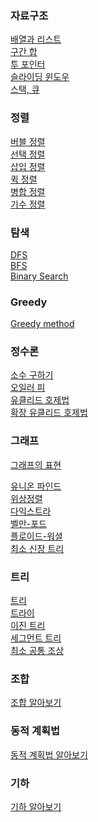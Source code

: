 


### 자료구조

[배열과 리스트](/Coding%20Test/Do%20it%20알고리즘%20코딩%20테스트/3장%20자료구조/1%20-%20배열과%20리스트.md)<br>
[구간 합](/Coding%20Test/Do%20it%20알고리즘%20코딩%20테스트/3장%20자료구조/4%20-%20구간%20합%20이론.md)<br>
[투 포인터](/Coding%20Test/Do%20it%20알고리즘%20코딩%20테스트/3장%20자료구조/8%20-%20투%20포인터.md)<br>
[슬라이딩 윈도우](/Coding%20Test/Do%20it%20알고리즘%20코딩%20테스트/3장%20자료구조/12%20-%20슬라이딩%20윈도우.md)<br>
[스택, 큐](/Coding%20Test/Do%20it%20알고리즘%20코딩%20테스트/3장%20자료구조/15%20-%20스택과%20큐.md)<br>

### 정렬

[버블 정렬](/Coding%20Test/Do%20it%20알고리즘%20코딩%20테스트/4장%20정렬/1.%20%20버블정렬.md)<br>
[선택 정렬](/Coding%20Test/Do%20it%20알고리즘%20코딩%20테스트/4장%20정렬/4.%20선택정렬.md)<br>
[삽입 정렬](/Coding%20Test/Do%20it%20알고리즘%20코딩%20테스트/4장%20정렬/6.%20삽입정렬.md)<br>
[퀵 정렬](/Coding%20Test/Do%20it%20알고리즘%20코딩%20테스트/4장%20정렬/8.%20퀵%20정렬.md)<br>
[병합 정렬](/Coding%20Test/Do%20it%20알고리즘%20코딩%20테스트/4장%20정렬/10.%20병합%20정렬.md)<br>
[기수 정렬](/Coding%20Test/Do%20it%20알고리즘%20코딩%20테스트/4장%20정렬/13.%20기수정렬.md)<br>

### 탐색

[DFS](/Coding%20Test/Do%20it%20알고리즘%20코딩%20테스트/5장%20탐색/1.%20깊이%20우선%20탐색.md)<br>
[BFS](/Coding%20Test/Do%20it%20알고리즘%20코딩%20테스트/5장%20탐색/5.%20너비%20우선%20탐색.md)<br>
[Binary Search](/Coding%20Test/Do%20it%20알고리즘%20코딩%20테스트/5장%20탐색/9.%20이진%20탐색.md)<br>

### Greedy

[Greedy method](/Coding%20Test/Do%20it%20알고리즘%20코딩%20테스트/6장%20그리디/(이론)%20그리디%20알고리즘.md)<br>

### 정수론

[소수 구하기](/Coding%20Test/Do%20it%20알고리즘%20코딩%20테스트/7장%20정수론/(이론)%20소수%20구하기.md)<br>
[오일러 피](/Coding%20Test/Do%20it%20알고리즘%20코딩%20테스트/7장%20정수론/(이론)%20오일러%20피.md)<br>
[유클리드 호제법](/Coding%20Test/Do%20it%20알고리즘%20코딩%20테스트/7장%20정수론/(이론)%20유클리드%20호제법.md)<br>
[확장 유클리드 호제법](/Coding%20Test/Do%20it%20알고리즘%20코딩%20테스트/7장%20정수론/(이론)%20확장%20유클리드%20호제법.md)<br>

### 그래프

[그래프의 표현](/Coding%20Test/Do%20it%20알고리즘%20코딩%20테스트/8장%20그래프/(이론)%20그래프의%20표현.md)<br>

[유니온 파인드](/Coding%20Test/Do%20it%20알고리즘%20코딩%20테스트/8장%20그래프/(이론)%20유니온%20파인드.md)<br>
[위상정렬](/Coding%20Test/Do%20it%20알고리즘%20코딩%20테스트/8장%20그래프/(이론)%20위상정렬.md)<br>
[다익스트라](/Coding%20Test/Do%20it%20알고리즘%20코딩%20테스트/8장%20그래프/(이론)%20다익스트라.md)<br>
[벨만-포드](/Coding%20Test/Do%20it%20알고리즘%20코딩%20테스트/8장%20그래프/(이론)%20벨만-포드.md)<br>
[플로이드-워셜](/Coding%20Test/Do%20it%20알고리즘%20코딩%20테스트/8장%20그래프/(이론)%20플로이드-워셜.md)<br>
[최소 신장 트리](/Coding%20Test/Do%20it%20알고리즘%20코딩%20테스트/8장%20그래프/(이론)%20최소%20신장%20트리.md)<br>


### 트리

[트리](/Coding%20Test/Do%20it%20알고리즘%20코딩%20테스트/9장%20트리/(이론)%20-%20트리%20알아보기.md)<br>
[트라이](/Coding%20Test/Do%20it%20알고리즘%20코딩%20테스트/9장%20트리/(이론)%20-%20트라이.md)<br>
[이진 트리](/Coding%20Test/Do%20it%20알고리즘%20코딩%20테스트/9장%20트리/(이론)%20-%20이진트리.md)<br>
[세그먼트 트리](/Coding%20Test/Do%20it%20알고리즘%20코딩%20테스트/9장%20트리/(이론)%20-%20세그먼트%20트리.md)<br>
[최소 공통 조상](/Coding%20Test/Do%20it%20알고리즘%20코딩%20테스트/9장%20트리/(이론)%20-%20최소%20공통%20조상.md)<br>

### 조합

[조합 알아보기](/Coding%20Test/Do%20it%20알고리즘%20코딩%20테스트/10장%20조합/(이론)%20조합%20알아보기.md)<br>

### 동적 계획법

[동적 계획법 알아보기](/Coding%20Test/Do%20it%20알고리즘%20코딩%20테스트/11장%20동적%20계획법/(이론)%20동적%20계획법%20알아보기.md)<br>

### 기하
[기하 알아보기](/Coding%20Test/Do%20it%20알고리즘%20코딩%20테스트/12장%20기하/(이론)%20기하%20알아보기.md)<br>
